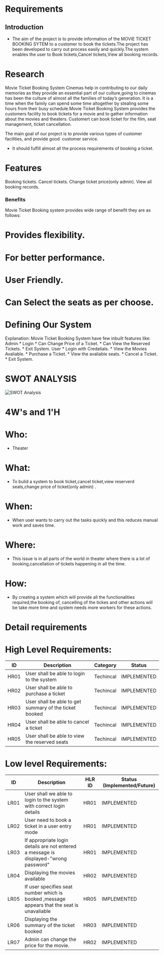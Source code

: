 # Requirements
## Introduction
 * The aim of the project is to provide information of the MOVIE TICKET BOOKING SYTEM to a customer to book  the tickets.The project has been developed to carry out process easily and quickly.The system enables the user to Book tickets,Cancel tickets,View all booking records.

# Research
 Movie Ticket Booking System
Cinemas help in contributing to our daily memories as they provide an essential part of our culture,going to cinemas has been the culture of almost all the families of today’s generation. It is a time when the family can spend some time altogether by stealing some hours from their busy schedule.Movie Ticket Booking System provides the customers facility to book tickets for a movie and to gather information about the movies and theaters. Customert can book ticket for the film, seat management, ticket cancellation.

The main goal of our project is to provide various types of customer facilities, and provide good  customer service. 

* It should fulfill almost all the process requirements of booking a ticket.	

# Features
Booking tickets.
Cancel tickets.
Change ticket price(only admin).
View all booking records.
### Benefits

Movie Ticket Booking system provides wide range of benefit they are as follows:

# Provides flexibility.

# For better performance.

# User Friendly.

# Can Select the seats as per choose.



<!--
## Cost and Features with Time 
| Time | Feature | Cost |
| ----- | ----- | ----- |
| 10
-->
# Defining Our System
Explanation:
Movie Ticket Booking System have few inbuilt features like:
      Admin
    * Login 
    * Can Change Price of a Ticket.
    * Can View the Reserved Tickets.
    * Exit System.
      User
    * Login with Credatials.
    * View the Movies Avaliable.
    * Purchase a Ticket.
    * View the avaliable seats.
    * Cancel a Ticket.
    * Exit System.
   



   

# SWOT ANALYSIS
![SWOT Analysis](https://github.com/goutami8989/Stepin_Movie-Ticket-Booking-System/blob/main/1_Requirements/swot-analysis.PNG)

# 4W&#39;s and 1&#39;H

# Who:
* Theater

# What:
* To bulid a system to book ticket,cancel ticket,view reserverd seats,change price of ticket(only admin) .

# When:
* When user wants to carry out the tasks quickly and this reduces manual work and saves time.

# Where:
* This issue is in all parts of the world in theater where there is a lot of booking,cancellation of tickets happening in all the time.

# How:
* By creating a system which will provide all the functionalities required,the booking of, cancelling of the tickes and other actions will be take more time and system needs more workers for these actions.

# Detail requirements
# High Level Requirements: 
| ID | Description | Category | Status | 
| ----- | ----- | ------- | ---------|
| HR01 | User shall be able to login to the system| Techincal | IMPLEMENTED | 
| HR02 | User shall be able to purchase a ticket | Techincal | IMPLEMENTED |
| HR03 | User shall be able to get summary of the ticket booked | Techincal | IMPLEMENTED |
| HR04 | User shall be able to cancel a ticket| Techincal | IMPLEMENTED |
| HR05 | User shall be able to view the reserved seats  | Techincal | IMPLEMENTED |


# Low level Requirements:
 
| ID | Description | HLR ID | Status (Implemented/Future) |
| ------ | --------- | ------ | ----- |
|LR01|User shall we able to login to the system with correct login details|HR01|IMPLEMENTED|
|LR02|User need to book a ticket in a user entry mode|HR01|IMPLEMENTED|
| LR03| If appropriate login details are not entered a message is displayed-"wrong password" | HR01 | IMPLEMENTED |
| LR04 |Displaying the movies available  | HR02 | IMPLEMENTED |
| LR05 |If user specifies seat number which  is booked ,message appears that the seat is unavaliable  | HR05 | IMPLEMENTED |
| LR06 |Displaying the summary of the ticket booked  | HR03 | IMPLEMENTED |
| LR07 | Admin can change the price for the movie. | HR02 | IMPLEMENTED |



